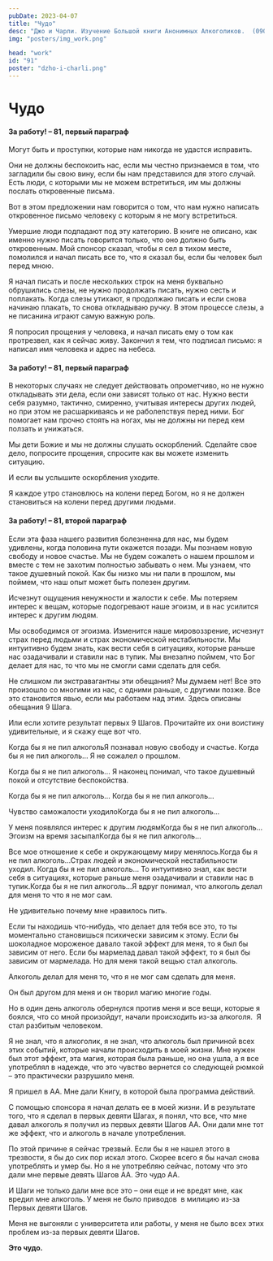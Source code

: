 ```yaml
---
pubDate: 2023-04-07
title: "Чудо"
desc: "Джо и Чарли. Изучение Большой книги Анонимных Алкоголиков.  (090)"
img: "posters/img_work.png"

head: "work"
id: "91"
poster: "dzho-i-charli.png"
---
```


# Чудо

#### За работу! – 81, первый параграф

Могут быть и проступки, которые нам никогда не удастся исправить.

Они не должны беспокоить нас, если мы честно признаемся в том, что загладили бы свою вину, если бы нам представился для этого случай. Есть люди, с которыми мы не можем встретиться, им мы должны послать откровенные письма.

Вот в этом предложении нам говорится о том, что нам нужно написать откровенное письмо человеку с которым я не могу встретиться.

Умершие люди подпадают под эту категорию. В книге не описано, как именно нужно писать говорится только, что оно должно быть откровенным. Мой спонсор сказал, чтобы я сел в тихом месте, помолился и начал писать все то, что я сказал бы, если бы человек был перед мною.

Я начал писать и после нескольких строк на меня буквально обрушились слезы, не нужно продолжать писать, нужно сесть и поплакать. Когда слезы утихают, я продолжаю писать и если снова начинаю плакать, то снова откладываю ручку. В этом процессе слезы, а не писанина играют самую важную роль.

Я попросил прощения у человека, и начал писать ему о том как протрезвел, как я сейчас живу. Закончил я тем, что подписал письмо: я написал имя человека и адрес на небеса.

#### За работу! – 81, первый параграф

В некоторых случаях не следует действовать опрометчиво, но не нужно откладывать эти дела, если они зависят только от нас. Нужно вести себя разумно, тактично, смиренно, учитывая интересы других людей, но при этом не расшаркиваясь и не раболепствуя перед ними. Бог помогает нам прочно стоять на ногах, мы не должны ни перед кем ползать и унижаться.

Мы дети Божие и мы не должны слушать оскорблений. Сделайте свое дело, попросите прощения, спросите как вы можете изменить ситуацию.

И если вы услышите оскорбления уходите.

Я каждое утро становлюсь на колени перед Богом, но я не должен становиться на колени перед другими людьми.

#### За работу! – 81, второй параграф

Если эта фаза нашего развития болезненна для нас, мы будем удивлены, когда половина пути окажется позади. Мы познаем новую свободу и новое счастье. Мы не будем сожалеть о нашем прошлом и вместе с тем не захотим полностью забывать о нем. Мы узнаем, что такое душевный покой. Как бы низко мы ни пали в прошлом, мы поймем, что наш опыт может быть полезен другим.

Исчезнут ощущения ненужности и жалости к себе. Мы потеряем интерес к вещам, которые подогревают наше эгоизм, и в нас усилится интерес к другим людям.

Мы освободимся от эгоизма. Изменится наше мировоззрение, исчезнут страх перед людьми и страх экономической нестабильности. Мы интуитивно будем знать, как вести себя в ситуациях, которые раньше нас озадачивали и ставили нас в тупик. Мы внезапно поймем, что Бог делает для нас, то что мы не смогли сами сделать для себя.

Не слишком ли экстравагантны эти обещания? Мы думаем нет! Все это произошло со многими из нас, с одними раньше, с другими позже. Все это становится явью, если мы работаем над этим.
Здесь описаны обещания 9 Шага.

Или если хотите результат первых 9 Шагов. Прочитайте их они воистину удивительные, и я скажу еще вот что.

Когда бы я не пил алкогольЯ познавал новую свободу и счастье. Когда бы я не пил алкоголь… Я не сожалел о прошлом.

Когда бы я не пил алкоголь… Я наконец понимал, что такое душевный покой и отсутствие беспокойства.

Когда бы я не пил алкоголь… Когда бы я не пил алкоголь…

Чувство саможалости уходилоКогда бы я не пил алкоголь…

У меня появлялся интерес к другим людямКогда бы я не пил алкоголь…Эгоизм на время засыпалКогда бы я не пил алкоголь…

Все мое отношение к себе и окружающему миру менялось.Когда бы я не пил алкоголь…Страх людей и экономической нестабильности уходил. Когда бы я не пил алкоголь… То интуитивно знал, как вести себя в ситуациях, которые раньше меня озадачивали и ставили нас в тупик.Когда бы я не пил алкоголь…Я вдруг понимал, что алкоголь делал для меня то что я не мог сам.

Не удивительно почему мне нравилось пить.

Если ты находишь что-нибудь, что делает для тебя все это, то ты моментально становишься психически зависим к этому. Если бы шоколадное мороженое давало такой эффект для меня, то я был бы зависим от него. Если бы мармелад давал такой эффект, то я был бы зависим от мармелада. Но для меня такой вещью стал алкоголь.

Алкоголь делал для меня то, что я не мог сам сделать для меня.

Он был другом для меня и он творил магию многие годы.

Но в один день алкоголь обернулся против меня и все вещи, которые я боялся, что со мной произойдут, начали происходить из-за алкоголя.  Я стал разбитым человеком.

Я не знал, что я алкоголик, я не знал, что алкоголь был причиной всех этих событий, которые начали происходить в моей жизни. Мне нужен был этот эффект, эта магия, которая была раньше, но она ушла, а я все употреблял в надежде, что это чувство вернется со следующей рюмкой – это практически разрушило меня.

Я пришел в АА. Мне дали Книгу, в которой была программа действий.

С помощью спонсора я начал делать ее в моей жизни. И в результате того, что я сделал в первых девяти Шагах, я понял, что все, что мне давал алкоголь я получил из первых девяти Шагов АА. Они дали мне тот же эффект, что и алкоголь в начале употребления.

По этой причине я сейчас трезвый. Если бы я не нашел этого в трезвости, я бы до сих пор искал этого. Скорее всего я бы начал снова употреблять и умер бы. Но я не употребляю сейчас, потому что это дали мне первые девять Шагов АА. Это чудо АА.

И Шаги не только дали мне все это – они еще и не вредят мне, как вредил мне алкоголь. У меня не было приводов  в милицию из-за Первых девяти Шагов.

Меня не выгоняли с университета или работы, у меня не было всех этих проблем из-за первых девяти Шагов.

**Это чудо.**
